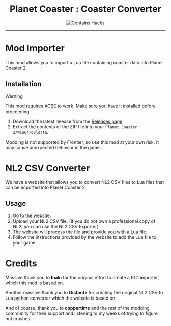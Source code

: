 <h1 align="center">Planet Coaster : Coaster Converter</h1>

<div align="center">

  ![Contains Hacks](https://img.shields.io/badge/Contains-Hacks-389ad5?style=for-the-badge&labelColor=31c4f3)

</div>

---

# Mod Importer

This mod allows you to import a Lua file containing coaster data into Planet Coaster 2.

## Installation

> [!WARNING]
> This mod requires [ACSE](https://www.nexusmods.com/planetcoaster2/mods/1) to work. Make sure you have it installed before proceeding.

1. Download the latest release from the [Releases page]()
2. Extract the contents of the ZIP file into your `Planet Coaster 2/Win64/ovldata`.

Modding is not supported by Frontier, so use this mod at your own risk. It may cause unexpected behavior in the game.

# NL2 CSV Converter

We have a website that allows you to convert NL2 CSV files to Lua files that can be imported into Planet Coaster 2.

## Usage
1. Go to the website.
2. Upload your NL2 CSV file. (If you do not own a professional copy of NL2, you can use the NL2 CSV Exporter)
3. The website will process the file and provide you with a Lua file.
4. Follow the instructions provided by the website to add the Lua file to your game.

# Credits

Massive thank you to **Inaki** for the original effort to create a PC1 importer, which this mod is based on.

Another massive thank you to **Distantz** for creating the original NL2 CSV to Lua python converter which the website is based on.

And of course, thank you to **coppertime** and the rest of the modding community for their support and listening to my weeks of trying to figure out crashes.